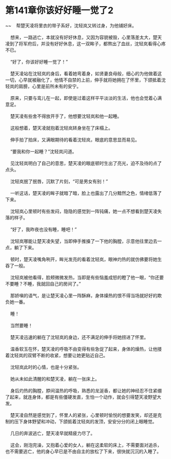 # 第141章你该好好睡一觉了2
~~&nbsp;&nbsp;&nbsp;&nbsp;帮楚天凌将里衣的带子系好，沈轻岚又转过身，为他铺好床。<br><br>&nbsp;&nbsp;&nbsp;&nbsp;想来，一路逃亡，本就没有好好休息，又因为容貌被毁，心里落差太大，楚天凌到了将军府后，并没有好好休息，这一双眸子，都熬出了血丝，沈轻岚看得心疼不已。<br><br>&nbsp;&nbsp;&nbsp;&nbsp;“好了，你该好好睡一觉了！”<br><br>&nbsp;&nbsp;&nbsp;&nbsp;楚天凌站在沈轻岚的身后，看着她弯着身，如贤妻良母般，细心的为他做着这一切，心早就被融化了，他情不自禁的上前，伸手就将她拥在了怀里，下颌抵着沈轻岚的肩膀，心里是前所未有的安宁。<br><br>&nbsp;&nbsp;&nbsp;&nbsp;原来，只要与鸾儿在一起，即使是过着这样平平淡淡的生活，他也会觉着心满意足。<br><br>&nbsp;&nbsp;&nbsp;&nbsp;楚天凌有些舍不得放开手了，他想要沈轻岚和他一起睡。<br><br>&nbsp;&nbsp;&nbsp;&nbsp;这般想着，楚天凌就抱着沈轻岚转身坐在了床榻上。<br><br>&nbsp;&nbsp;&nbsp;&nbsp;伸手拍了拍床，又满眼期待的看着沈轻岚，眼底的意思显而易见。<br><br>&nbsp;&nbsp;&nbsp;&nbsp;“要我和你一起睡？”沈轻岚问道。<br><br>&nbsp;&nbsp;&nbsp;&nbsp;见沈轻岚明白了自己的意思，楚天凌的眼底顿时生出了亮光，迫不及待的点了点头。<br><br>&nbsp;&nbsp;&nbsp;&nbsp;沈轻岚抿了抿唇，沉默了片刻，“可是男女有别！”<br><br>&nbsp;&nbsp;&nbsp;&nbsp;一听这话，楚天凌的眸子就暗了暗，脸上也露出了几分黯然之色，情绪低落了下来。<br><br>&nbsp;&nbsp;&nbsp;&nbsp;沈轻岚心里顿时有些发闷，隐隐的感觉到一阵钝痛，她一点不想看到楚天凌失落的样子。<br><br>&nbsp;&nbsp;&nbsp;&nbsp;“好了，我昨夜也没有睡，睡吧！”<br><br>&nbsp;&nbsp;&nbsp;&nbsp;沈轻岚哪能让楚天凌失望，当即伸手推搡了一下他的胸膛，示意他往里边去一点，躺了下来。<br><br>&nbsp;&nbsp;&nbsp;&nbsp;顿时，楚天凌嘴角咧开，眸光发亮的看着沈轻岚，眼神灼热的就仿佛要将她生吞了一般。<br><br>&nbsp;&nbsp;&nbsp;&nbsp;沈轻岚被他看得，脸颊微微发热，当即是有些恼羞成怒的瞪了他一眼，“你还要不要睡？不睡，我就回自己的房间了。”<br><br>&nbsp;&nbsp;&nbsp;&nbsp;那娇嗔的语气，是让楚天凌心里一阵酥麻，身体燥热的恨不得当场就好好的欺负她一番。<br><br>&nbsp;&nbsp;&nbsp;&nbsp;睡！<br><br>&nbsp;&nbsp;&nbsp;&nbsp;当然要睡！<br><br>&nbsp;&nbsp;&nbsp;&nbsp;楚天凌迅速的躺在了沈轻岚的身边，还不满足的伸手将她捞进了怀里。<br><br>&nbsp;&nbsp;&nbsp;&nbsp;温香软玉在怀，楚天凌的呼吸不由变得有些急促了起来，身体的燥热，让他搂着沈轻岚的双臂不断的收紧，想要让她更贴近自己。<br><br>&nbsp;&nbsp;&nbsp;&nbsp;沈轻岚此时的心情，也是十分紧张。<br><br>&nbsp;&nbsp;&nbsp;&nbsp;她从未如此清醒的和楚天凌，躺在一张床上。<br><br>&nbsp;&nbsp;&nbsp;&nbsp;身后灼热的胸膛，脖间温热的呼吸，熟悉的龙涎香，都让她的神经忍不住紧绷了起来，就连身体，都是有些僵硬发直，生怕一个动作，就会引得楚天凌野望大发。<br><br>&nbsp;&nbsp;&nbsp;&nbsp;楚天凌自然是感觉到了，怀里人的紧张，心里顿时愉悦的想要发笑，却还是克制的压下身体野望和冲动，下颌抵着沈轻岚的发顶，安安分分的闭上眼睡觉。<br><br>&nbsp;&nbsp;&nbsp;&nbsp;几日的奔波逃亡，楚天凌早就精疲力尽了。<br><br>&nbsp;&nbsp;&nbsp;&nbsp;这会，刚泡完澡，又抱着心爱的女人，躺在这柔软的床上，不需要面对追杀，也不需要逃亡，他的身心早已是不由自主的放松了下来，很快就沉沉的入睡了。<br><br>
                    

<script>_fwqdsqadxfw()</script>
<div><script>_dfwf1dw();</script></div>
<div><script>_dfwf1agdw();</script></div>
                